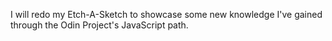 I will redo my Etch-A-Sketch to showcase some new knowledge
I've gained through the Odin Project's JavaScript path.
